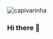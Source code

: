 ![capivarinha](https://user-images.githubusercontent.com/88913575/192052116-b4ebefbc-5258-4d14-a544-3ef0831b9d1e.jpeg)
### Hi there 👋

<!--
**Dioglois/Dioglois** is a ✨ _special_ ✨ repository because its `README.md` (this file) appears on your GitHub profile.

Here are some ideas to get you started:

- 🔭 I’m currently working on ...
- 🌱 I’m currently learning ...
- 👯 I’m looking to collaborate on ...
- 🤔 I’m looking for help with ...
- 💬 Ask me about ...
- 📫 How to reach me: ...
- 😄 Pronouns: ...
- ⚡ Fun fact: ...
-->
